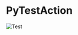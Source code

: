 # PyTestAction
![Test](https://github.com/JohnArild-Hyrex/PyTestAction/actions/workflows/test.yml/badge.svg)